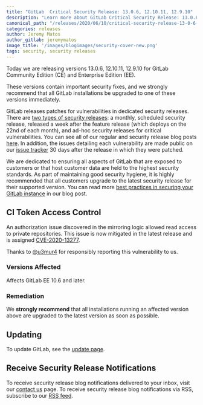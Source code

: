 ```yaml
---
title: "GitLab  Critical Security Release: 13.0.6, 12.10.11, 12.9.10"
description: "Learn more about GitLab Critical Security Release: 13.0.6, 12.10.11, 12.9.10 for GitLab Community Edition (CE) and Enterprise Edition (EE)"
canonical_path: "/releases/2020/06/10/critical-security-release-13-0-6-released/"
categories: releases
author: Jeremy Matos
author_gitlab: jeremymatos
image_title: '/images/blogimages/security-cover-new.png'
tags: security, security releases
---
```


Today we are releasing versions 13.0.6, 12.10.11, 12.9.10 for GitLab Community Edition (CE) and Enterprise Edition (EE).

These versions contain important security fixes, and we strongly recommend that all GitLab installations be upgraded to one of these versions immediately.

<!-- more -->


GitLab releases patches for vulnerabilities in dedicated security releases. There are [two types of security releases](/security/#gitlab-security-releases): a monthly, scheduled security release, released a week after the feature release (which deploys on the 22nd of each month), and ad-hoc security releases for critical vulnerabilities. You can see all of our regular and security release blog posts [here](/releases/categories/releases/). In addition, the issues detailing each vulnerability are made public on our [issue tracker](https://gitlab.com/gitlab-org/gitlab/issues?label_name%5B%5D=security&scope=all&state=opened) 30 days after the release in which they were patched.  

We are dedicated to ensuring all aspects of GitLab that are exposed to customers or that host customer data are held to the highest security standards.  As part of maintaining good security hygiene, it is highly recommended that all customers upgrade to the latest security release for their supported version. You can read more [best practices in securing your GitLab instance](https://about.gitlab.com/blog/2020/05/20/gitlab-instance-security-best-practices/) in our blog post.


## CI Token Access Control

An authorization issue discovered in the mirroring logic allowed read access to private repositories. This issue is now mitigated in the latest release and is assigned [CVE-2020-13277](https://cve.mitre.org/cgi-bin/cvename.cgi?name=CVE-2020-13277).

Thanks to [@u3mur4](https://hackerone.com/u3mur4) for responsibly reporting this vulnerability to us.

### Versions Affected

Affects GitLab EE 10.6 and later.

### Remediation

We **strongly recommend** that all installations running an affected version above are upgraded to the latest version as soon as possible.


## Updating

To update GitLab, see the [update page](/update/).

## Receive Security Release Notifications

To receive security release blog notifications delivered to your inbox, visit our [contact us](https://about.gitlab.com/company/contact/) page.
To receive security release blog notifications via RSS, subscribe to our [RSS feed](https://about.gitlab.com/security-releases.xml).
